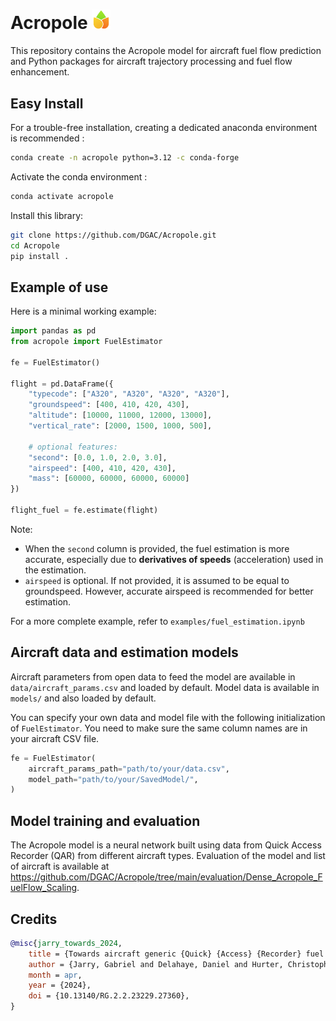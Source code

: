 # Acropole <img src="https://github.com/DGAC/Acropole/blob/main/logo.png" width="30">

This repository contains the Acropole model for aircraft fuel flow prediction and Python packages for aircraft trajectory processing and fuel flow enhancement.

## Easy Install

For a trouble-free installation, creating a dedicated anaconda environment is recommended :

```sh
conda create -n acropole python=3.12 -c conda-forge
```

Activate the conda environment :

```sh
conda activate acropole
```

Install this library:

```sh
git clone https://github.com/DGAC/Acropole.git
cd Acropole
pip install .

```

## Example of use

Here is a minimal working example:

```python
import pandas as pd
from acropole import FuelEstimator

fe = FuelEstimator()

flight = pd.DataFrame({
    "typecode": ["A320", "A320", "A320", "A320"],
    "groundspeed": [400, 410, 420, 430],
    "altitude": [10000, 11000, 12000, 13000],
    "vertical_rate": [2000, 1500, 1000, 500],

    # optional features:
    "second": [0.0, 1.0, 2.0, 3.0],
    "airspeed": [400, 410, 420, 430],
    "mass": [60000, 60000, 60000, 60000]
})

flight_fuel = fe.estimate(flight)
```

Note:

- When the `second` column is provided, the fuel estimation is more accurate,
  especially due to **derivatives of speeds** (acceleration) used in the estimation.
- `airspeed` is optional. If not provided, it is assumed to be equal
  to groundspeed. However, accurate airspeed is recommended for better estimation.

For a more complete example, refer to `examples/fuel_estimation.ipynb`

## Aircraft data and estimation models

Aircraft parameters from open data to feed the model are available in `data/aircraft_params.csv` and loaded by default. Model data is available in `models/` and also loaded by default.

You can specify your own data and model file with the following initialization of `FuelEstimator`. You need to make sure the same column names are in your aircraft CSV file.

```python
fe = FuelEstimator(
    aircraft_params_path="path/to/your/data.csv",
    model_path="path/to/your/SavedModel/",
)
```

## Model training and evaluation

The Acropole model is a neural network built using data from Quick Access Recorder (QAR) from different aircraft types. Evaluation of the model and list of aircraft is available at https://github.com/DGAC/Acropole/tree/main/evaluation/Dense_Acropole_FuelFlow_Scaling.

## Credits

```bibtex
@misc{jarry_towards_2024,
    title = {Towards aircraft generic {Quick} {Access} {Recorder} fuel flow regression models for {ADS}-{B} data},
    author = {Jarry, Gabriel and Delahaye, Daniel and Hurter, Christophe},
    month = apr,
    year = {2024},
    doi = {10.13140/RG.2.2.23229.27360},
}

```
